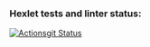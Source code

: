 ### Hexlet tests and linter status:
[![Actionsgit  Status](https://github.com/Kostyanuch-c/python-project-52/actions/workflows/hexlet-check.yml/badge.svg)](https://github.com/Kostyanuch-c/python-project-52/actions)